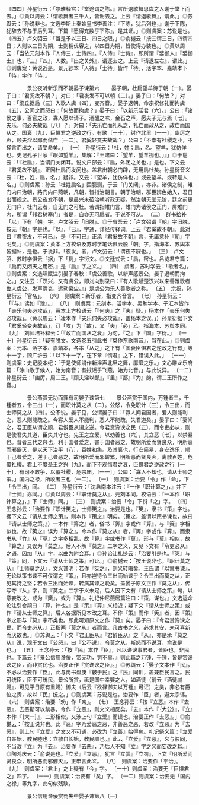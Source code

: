 <!-- { "loadSidebar": true } -->
〔四四〕孙星衍云：「尔雅释宫：『堂途谓之陈。』言所退歌舞思虞之人谢于堂下而去。」◎黄以周云：「谓歌舞者三千人，皆谢去之。上云『请退歌舞』，谓此。」◎苏舆云：「孙说非也。文选李斯上秦始皇书李善注：『下陈，犹后列也，』谢于下陈，犹辞去不与于后列耳，下篇『愿得充数乎下陈』，是其证。」◎则虞案：苏说是也。
〔四五〕卢文弨云：「当是予以三日、四日之限。」◎俞樾云「按三谓三日，四谓四日；人则以三日为期，士则稍优容之，以四日为期，皆使得办装也。」◎黄以周云：「当依元刻本作『人侍三，士侍四』。『人侍』『士侍』，即所谓『嬖御人』『嬖御士』也，『三』『四』，人数。『出之关外』，谓逐去之。上云『请退左右』，谓此。」◎则虞案：黄说近是。景元钞本「人待」「士待」皆作「待」，活字本、嘉靖本下「待」字作「侍」。



　　　　景公夜听新乐而不朝晏子谏第六
　　晏子朝，杜扃望羊待于朝〔一〕。晏子曰：「君奚故不朝？」对曰：「君夜发不可以朝〔二〕。」晏子曰：「何故？」对曰：「梁丘据扃〔三〕入歌人虞〔四〕，变齐音。」晏子退朝，命宗祝修礼而拘虞〔五〕，公闻之而怒曰：「何故而拘虞？」晏子曰：「以新乐淫君〔六〕。」公曰：「诸侯之事，百官之政，寡人愿以请子。酒醴之味，金石之声，愿夫子无与焉〔七〕。夫乐，何必夫故哉〔八〕？」对曰：「夫乐亡而礼从之，礼亡而政从之，政亡而国从之。国衰〔九〕，臣惧君之逆政之行。有歌〔一十〕，纣作北里〔一一〕，幽厉之声，顾夫淫以鄙而偕亡〔一二〕。君奚轻变夫故哉？」公曰：「不幸有社稷之业，不择言而出之，请受命矣。」
〔一〕　孙星衍云：「杜，姓；扃，名。望羊，犹仿佯也。史记孔子世家『眼如望羊』，集解：『王肃曰：「望羊，望羊视也。」』」◎于鬯云：「『杜扃』，当谓门关闭耳。说文户部云：『扃，外闭之关也，』是也。下文云『君奚故不朝』，正因杜扃而发问也。盖君出朝必门辟，无用扃杜矣。孙星衍音义云：『杜，姓，扃，名，』疑非。又云：『望羊，犹仿佯也，』或云望羊，或转是人名。」◎则虞案：孙云「杜姓扃名」固臆测，于云「门关闭」，亦非。诸侯之制，雉门内曰治朝，路门内曰燕朝，凡朝，皆指治朝言。朝于治朝，群臣辨色始入，君日出而视之。景公夜发不朝，是晨兴未莅治朝听政无疑。然治朝无堂无阶，廷之前更无门户，杜门云者，自无门之可杜。若谓指雉门言，雉门为诸侯之正门，屏雉门内，所谓「邦君树塞门」者是，自亦无可扃者。于说不可从。
〔二〕　群书拾补「以」下有「朝」字，卢文弨云「旧脱」。◎于省吾云：「卢文弨谓『朝』字旧脱，按无『朝』字是也。『以』，『已』，字通，详经传释词。上云『君奚故不朝』，此对曰『君夜发，不可已』，是『不可已』正承『君奚故不朝』言，无庸意补『朝』字明矣。」◎则虞案：黄本上方校语及苏时学笔话俱云脱「朝」字，指海本、苏舆本皆据补，是也。于说非。「夜发」者，卢文弨云：「谓夜不寐也。」
〔三〕　卢文弨、苏时学俱云「据」下「扃」字衍文。◎文廷式云：「扃，密也。吕览君守篇：『扃而又闭天之用密，』是『扃』字之义。」
〔四〕　虞者，苏时学云：「歌者名」。◎则虞案：文选啸赋注引晏子春秋：「虞公善歌，以新声感景公，晏子退朝而拘之。」又注云：「汉兴，又有虞公，即刘向别录曰：『有人歌赋楚汉兴以来善雅歌者鲁人虞公，发声清哀，远动梁尘。』」是虞公为乐人善歌者之称。
〔五〕　宗祝，孙星衍云「官名」。
〔六〕　则虞案：新乐者，指变齐音言。
〔七〕　孙星衍云：「『与』读如『豫』。」
〔八〕　则虞案：元刻本、活字本、吴勉学本、子汇本皆作「夫乐何夫必攻哉」，黄本上方校语云「『何夫』之『夫』疑。」杨本作「夫乐何失必攻哉」。（黄以周云：「凌本作『夫乐何失必攻哉』，盖杨本之误。」）孙星衍据下文「君奚轻变夫故哉」，订「攻」为「故」，又「夫」「必」乙。指海本、苏舆本同。
〔九〕　刘师培补释云：「『政亡而国从之衰』为句，『之』下『国』字衍。」
〔一十〕孙星衍云：「疑有脱文。文选卷五引此书『桀作东歌南音』，当在此。」◎则虞案：元本、活字本、嘉靖本，各本「从之」之下有「国衰臣惧君之逆政之行有」等十一字，顾广圻云：「以下十一字，在下章『惰君』之下，错误入此。」
〔一一〕则虞案：史记殷本纪：「于是使师涓作新淫声北里之舞，靡靡之乐。」文心雕龙乐府篇：「涂山歌于候人，始为南音；有娀谣乎飞燕，始为北音。」与此说异。
〔一二〕孙星衍云：「幽厉，周二王。『顾夫淫以鄙』，『里』『鄙』『为』韵，谓二王所作之音。」



　　　　景公燕赏无功而罪有司晏子谏第七
　　景公燕赏于国内，万锺者三，千锺者五，令三出〔一〕，而职计莫之从〔二〕。公怒，令免职计〔三〕，令三出，而士师莫之从〔四〕。公不说。晏子见，公谓晏子曰：「寡人闻君国者，爱人则能利之，恶人则能疏之。今寡人爱人不能利，恶人不能疏，失君道矣。」晏子曰：「婴闻之，君正臣从谓之顺，君僻臣从谓之逆。今君赏谗谀之民〔五〕，而令吏必从，则是使君失其道，臣失其守也。先王之立爱，以劝善也〔六〕，其立恶〔七〕，以禁暴也。昔者三代之兴也，利于国者爱之，害于国者恶之，故明所爱而贤良众，明所恶而邪僻灭，是以天下治平〔八〕，百姓和集。及其衰也，行安简易，身安逸乐，顺于己者爱之，逆于己者恶之，故明所爱而邪僻繁，明所恶而贤良灭，离散百姓，危覆社稷。君上不度圣王之兴〔九〕，而下不观惰君之衰，臣惧君之逆政之行〔一十〕，有司不敢争，以覆社稷，危宗庙。〔一一〕」公曰：「寡人不知也，请从士师之策。」国内之禄，所收者三也〔一二〕。
〔一〕　则虞案：治要「令」作「命」，下「令三出」同。
〔二〕　孙星衍云：「沈启南本注云：『一作「职计算之」，』并下『士师』亦同。」◎黄以周云：「『职计莫之从』，元刻本同。校语云：『一本作「职计算之」，』下『士师』同。」
〔三〕　则虞案：治要「令」下衍「之」字。
〔四〕　王念孙云：「治要作『职计筴之，士师筴之』。治要是也。『筴』，隶书『策』字也。据下文云『请从士师之策』，则本作『策之』明矣。（策之，盖谓以策书谏也，故曰『请从士师之策。』）一本作『筭之』者，俗书『筭』字或作『算』，与『筴』字相似也，故『筴之』误为『算之』。今本作『莫之从』者，『筭』字或作『算』，而隶书从『竹』从『草』之字多相乱，故『算』字或书作『莫』，形与『莫』相似，故『算之』又误为『莫之』。后人不解『莫之』二字之义，又见下文有『令吏必从』之语，因加『从』字，以曲为附会耳。」◎孙诒让札迻云：「治要引是也。『筴』与『策』同，下文云『请从士师之策』可证。」◎俞樾云：「按王说非也。『职计莫之从』『士师莫之从』，文义甚明；若作『筴之』，则义转晦矣。王氏谓『以策书谏』，无论以策书谏不可仅谓之『策』，且亦岂待令三出而始谏乎？令三出而莫之从，正见其持之坚；若令三出而始谏，转病其谏之晚矣。盖晏子原文正作『莫之从』，传写夺『从』字，则『莫之』二字于义未足，后人因下文有『请从士师之策』句，以意妄改之，或为『筴』，或为『算』。礼记仲尼燕居篇注曰：『策，谋也。』文选运命论注引仓颉曰：『算，计也。』是『策』『算』义相近；疑下文『请从士师之策』或作『请从士师之算』，后人各据所见本改之耳。不作『策』而作『筴』者，因『策』字之形与『莫』字不类也。即此可知原文之作『莫』矣。晏子曰：『今君赏谗谀之民，而令吏必从，』正指两『莫之从』者而言。凡古书之义，必求其安，未可喜新而厌故也。」◎苏舆云：「下文『君正臣从』『君僻臣从』之『从』，亦是承『莫之从』说，观于文曰『公怒』，曰『公不说』，令莫之从，斯怒而不说耳，俞说是也。」
〔五〕　王念孙云：「按『民』本作『臣』，凡以谗谀事君者，皆臣也，非民也。下篇云：『景公信用谗佞，赏无功，罚不辜，』则此篇之万锺、千锺，皆是赏谗谀之臣，而非赏民也。治要正作『赏谗谀之臣』。」◎苏舆云：「晏子文本作『民』，不必从治要作『臣』，此与尚书盘庚『斅于民』之『民』同训，盖兼臣民言之。民可统臣，臣不可统民，景公所赏，祗是国中幸嬖之人，如酒徒（前云『酒徒减赐』，可见平日原有重赐）御夫（后云『欲禄御夫以万锺』可证）之类，非必有爵位之贵，故以『民』统之。」◎则虞案：苏说是也。治要作「臣」者，避太宗讳。
〔六〕　则虞案：治要「劝」作「亲」。
〔七〕　王念孙云：「按『立恶』本作『去恶』，去恶斯可以禁暴，今作『立恶』，则文义相反矣。『去』本作『｛大公｝』，『立』本作『｛大一｝』，二形相似，又涉上句『立爱』而误也。治要正作『去恶』。」◎俞樾云：「按王说非也。此『恶』字乃爱恶之恶，非善恶之恶，若改『立恶』为『去恶』，则上句『立爱』之文又不可通，必改为『立善』始得矣。礼记祭义篇：『立爱自亲始，教民睦也；立敬自长始，教民顺也。』此云『立爱』『立恶』，义与彼同，不当改『立』为『去』。治要作『去恶』，乃后人不知『立』字之义而妄改之耳。」◎陶鸿庆云：「俞说是也。『立爱』『立恶』，犹言『立赏』『立罚』，下文『明所爱而贤良众，明所恶而邪僻灭』，正申言此义。
〔八〕　则虞案：治要作「平治」。
〔九〕　则虞案：「君上」之上疑有「今」字。
〔一十〕则虞案：治要无「臣惧君之」四字。
〔一一〕则虞案：治要有「矣」字。
〔一二〕则虞案：治要无「国内之禄」等九字，此句似残缺。



　　　　景公信用谗佞赏罚失中晏子谏第八〔一〕
